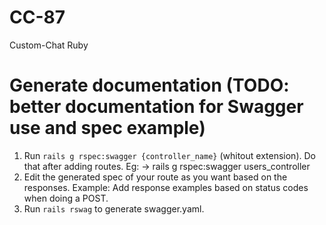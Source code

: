 # CC-87
Custom-Chat Ruby

# Generate documentation (TODO: better documentation for Swagger use and spec example)
1. Run `rails g rspec:swagger {controller_name}` (whitout extension). Do that after adding routes.
		Eg: -> rails g rspec:swagger users_controller
2. Edit the generated spec of your route as you want based on the responses. Example: Add response examples based on status codes when doing a POST. 
3. Run `rails rswag` to generate swagger.yaml.